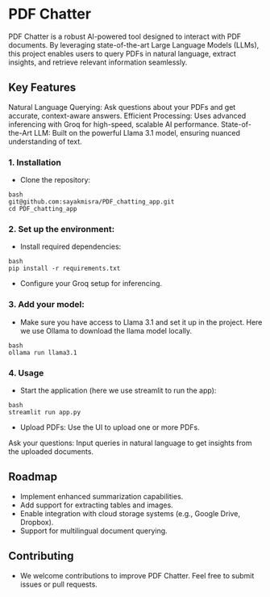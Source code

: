 # PDF Chatter
PDF Chatter is a robust AI-powered tool designed to interact with PDF documents. By leveraging state-of-the-art Large Language Models (LLMs), this project enables users to query PDFs in natural language, extract insights, and retrieve relevant information seamlessly.

## Key Features
Natural Language Querying: Ask questions about your PDFs and get accurate, context-aware answers.
Efficient Processing: Uses advanced inferencing with Groq for high-speed, scalable AI performance.
State-of-the-Art LLM: Built on the powerful Llama 3.1 model, ensuring nuanced understanding of text.

### 1. Installation
* Clone the repository:
```
bash
git@github.com:sayakmisra/PDF_chatting_app.git 
cd PDF_chatting_app
 ```
### 2. Set up the environment:

* Install required dependencies:
```
bash
pip install -r requirements.txt
```
* Configure your Groq setup for inferencing.
### 3. Add your model:

* Make sure you have access to Llama 3.1 and set it up in the project. Here we use Ollama to download the llama model locally.
```
bash
ollama run llama3.1
```

### 4. Usage
* Start the application (here we use streamlit to run the app):
```
bash
streamlit run app.py
```

* Upload PDFs: Use the UI to upload one or more PDFs.

Ask your questions: Input queries in natural language to get insights from the uploaded documents.

## Roadmap
* Implement enhanced summarization capabilities.
* Add support for extracting tables and images.
* Enable integration with cloud storage systems (e.g., Google Drive, Dropbox).
* Support for multilingual document querying.

## Contributing
 * We welcome contributions to improve PDF Chatter. Feel free to submit issues or pull requests.
